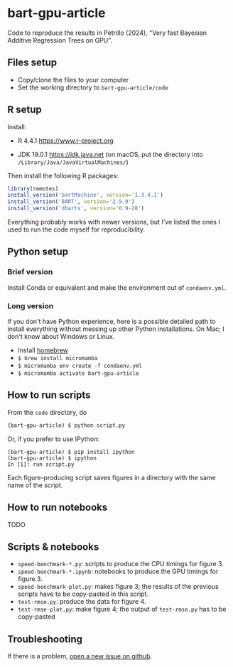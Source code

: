 # bart-gpu-article

Code to reproduce the results in Petrillo (2024), "Very fast Bayesian Additive Regression Trees on GPU".

## Files setup

* Copy/clone the files to your computer
* Set the working directory to `bart-gpu-article/code`

## R setup

Install:

  * R 4.4.1 https://www.r-project.org
  
  * JDK 19.0.1 https://jdk.java.net (on macOS, put the directory into `/Library/Java/JavaVirtualMachines/`)

Then install the following R packages:

```R
library(remotes)
install_version('bartMachine', version='1.3.4.1')
install_version('BART', version='2.9.9')
install_version('dbarts', version='0.9-28')
```

Everything probably works with newer versions, but I've listed the ones I used to run the code myself for reproducibility.

## Python setup

### Brief version

Install Conda or equivalent and make the environment out of `condaenv.yml`.

### Long version

If you don't have Python experience, here is a possible detailed path to install everything without messing up other Python installations. On Mac; I don't know about Windows or Linux.

* Install [homebrew](https://brew.sh)
* `$ brew install micromamba`
* `$ micromamba env create -f condaenv.yml`
* `$ micromamba activate bart-gpu-article`

## How to run scripts

From the `code` directory, do

```sh
(bart-gpu-article) $ python script.py
```

Or, if you prefer to use IPython:

```sh:
(bart-gpu-article) $ pip install ipython
(bart-gpu-article) $ ipython
In [1]: run script.py
```

Each figure-producing script saves figures in a directory with the same name of the script.

## How to run notebooks

TODO

## Scripts & notebooks

* `speed-benchmark-*.py`: scripts to produce the CPU timings for figure 3.
* `speed-benchmark-*.ipynb`: notebooks to produce the GPU timings for figure 3.
* `speed-benchmark-plot.py`: makes figure 3; the results of the previous scripts have to be copy-pasted in this script.
* `test-rmse.py`: produce the data for figure 4.
* `test-rmse-plot.py`: make figure 4; the output of `test-rmse.py` has to be copy-pasted

## Troubleshooting

If there is a problem, [open a new issue on github](https://github.com/Gattocrucco/bart-gpu-article/issues).
